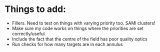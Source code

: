# Things to add:

* Fillers. Need to test on things with varying priority too. SAMI clusters!
* Make sure my code works on things where the priorities are set correctly/useful
* Include the fact that the centre of the field has poor quality optics
* Run checks for how many targets are in each annulus
